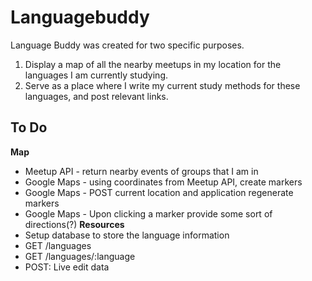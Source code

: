 # Languagebuddy

Language Buddy was created for two specific purposes.
1. Display a map of all the nearby meetups in my location for the languages I am currently studying.
2. Serve as a place where I write my current study methods for these languages, and post relevant links.

## To Do
**Map**
* Meetup API - return nearby events of groups that I am in
* Google Maps - using coordinates from Meetup API, create markers
* Google Maps - POST current location and application regenerate markers
* Google Maps - Upon clicking a marker provide some sort of directions(?)
**Resources**
* Setup database to store the language information
* GET /languages
* GET /languages/:language
* POST: Live edit data